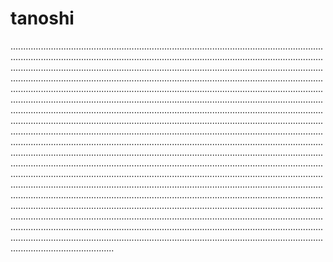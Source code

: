 # tanoshi
.............................................................................................................................................................................................................................................................................................................................................................................................................................................................................................................................................................................................................................................................................................................................................................................................................................................................................................................................................................................................................................................................................................................................................................................................................................................................................................................................................................................................................................................................................................................................................................................................................................................................................................................................................................................................................................................................................................................................................................................................................................................................................................................................................................................................................................................................................................................................................................................................................................................................................................